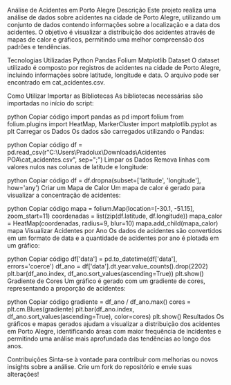 Análise de Acidentes em Porto Alegre
Descrição
Este projeto realiza uma análise de dados sobre acidentes na cidade de Porto Alegre, utilizando um conjunto de dados contendo informações sobre a localização e a data dos acidentes. O objetivo é visualizar a distribuição dos acidentes através de mapas de calor e gráficos, permitindo uma melhor compreensão dos padrões e tendências.

Tecnologias Utilizadas
Python
Pandas
Folium
Matplotlib
Dataset
O dataset utilizado é composto por registros de acidentes na cidade de Porto Alegre, incluindo informações sobre latitude, longitude e data. O arquivo pode ser encontrado em cat_acidentes.csv.

Como Utilizar
Importar as Bibliotecas
As bibliotecas necessárias são importadas no início do script:

python
Copiar código
import pandas as pd
import folium
from folium.plugins import HeatMap, MarkerCluster
import matplotlib.pyplot as plt
Carregar os Dados
Os dados são carregados utilizando o Pandas:

python
Copiar código
df = pd.read_csv(r"C:\Users\Pradolux\Downloads\Acidentes POA\cat_acidentes.csv", sep=";")
Limpar os Dados
Remova linhas com valores nulos nas colunas de latitude e longitude:

python
Copiar código
df = df.dropna(subset=['latitude', 'longitude'], how='any')
Criar um Mapa de Calor
Um mapa de calor é gerado para visualizar a concentração de acidentes:

python
Copiar código
mapa = folium.Map(location=[-30.1, -51.15], zoom_start=11)
coordenadas = list(zip(df.latitude, df.longitude))
mapa_calor = HeatMap(coordenadas, radius=9, blur=10)
mapa.add_child(mapa_calor)
mapa
Visualizar Acidentes por Ano
Os dados de acidentes são convertidos em um formato de data e a quantidade de acidentes por ano é plotada em um gráfico:

python
Copiar código
df['data'] = pd.to_datetime(df['data'], errors='coerce')
df_ano = df['data'].dt.year.value_counts().drop(2202)
plt.bar(df_ano.index, df_ano.sort_values(ascending=True))
plt.show()
Gradiente de Cores
Um gráfico é gerado com um gradiente de cores, representando a proporção de acidentes:

python
Copiar código
gradiente = df_ano / df_ano.max()
cores = plt.cm.Blues(gradiente)
plt.bar(df_ano.index, df_ano.sort_values(ascending=True), color=cores)
plt.show()
Resultados
Os gráficos e mapas gerados ajudam a visualizar a distribuição dos acidentes em Porto Alegre, identificando áreas com maior frequência de incidentes e permitindo uma análise mais aprofundada das tendências ao longo dos anos.

Contribuições
Sinta-se à vontade para contribuir com melhorias ou novos insights sobre a análise. Crie um fork do repositório e envie suas alterações!

